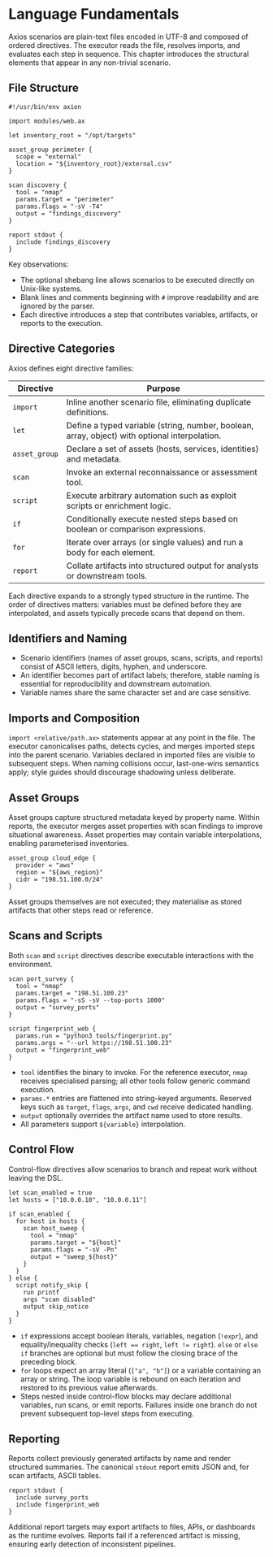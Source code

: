 # Language Fundamentals

Axios scenarios are plain-text files encoded in UTF-8 and composed of ordered directives. The executor reads the file, resolves imports, and evaluates each step in sequence. This chapter introduces the structural elements that appear in any non-trivial scenario.

## File Structure

```
#!/usr/bin/env axion

import modules/web.ax

let inventory_root = "/opt/targets"

asset_group perimeter {
  scope = "external"
  location = "${inventory_root}/external.csv"
}

scan discovery {
  tool = "nmap"
  params.target = "perimeter"
  params.flags = "-sV -T4"
  output = "findings_discovery"
}

report stdout {
  include findings_discovery
}
```

Key observations:

- The optional shebang line allows scenarios to be executed directly on Unix-like systems.
- Blank lines and comments beginning with `#` improve readability and are ignored by the parser.
- Each directive introduces a step that contributes variables, artifacts, or reports to the execution.

## Directive Categories

Axios defines eight directive families:

| Directive      | Purpose                                                                    |
|----------------|----------------------------------------------------------------------------|
| `import`       | Inline another scenario file, eliminating duplicate definitions.          |
| `let`          | Define a typed variable (string, number, boolean, array, object) with optional interpolation. |
| `asset_group`  | Declare a set of assets (hosts, services, identities) and metadata.        |
| `scan`         | Invoke an external reconnaissance or assessment tool.                      |
| `script`       | Execute arbitrary automation such as exploit scripts or enrichment logic.  |
| `if`           | Conditionally execute nested steps based on boolean or comparison expressions. |
| `for`          | Iterate over arrays (or single values) and run a body for each element.    |
| `report`       | Collate artifacts into structured output for analysts or downstream tools. |

Each directive expands to a strongly typed structure in the runtime. The order of directives matters: variables must be defined before they are interpolated, and assets typically precede scans that depend on them.

## Identifiers and Naming

- Scenario identifiers (names of asset groups, scans, scripts, and reports) consist of ASCII letters, digits, hyphen, and underscore.
- An identifier becomes part of artifact labels; therefore, stable naming is essential for reproducibility and downstream automation.
- Variable names share the same character set and are case sensitive.

## Imports and Composition

`import <relative/path.ax>` statements appear at any point in the file. The executor canonicalises paths, detects cycles, and merges imported steps into the parent scenario. Variables declared in imported files are visible to subsequent steps. When naming collisions occur, last-one-wins semantics apply; style guides should discourage shadowing unless deliberate.

## Asset Groups

Asset groups capture structured metadata keyed by property name. Within reports, the executor merges asset properties with scan findings to improve situational awareness. Asset properties may contain variable interpolations, enabling parameterised inventories.

```
asset_group cloud_edge {
  provider = "aws"
  region = "${aws_region}"
  cidr = "198.51.100.0/24"
}
```

Asset groups themselves are not executed; they materialise as stored artifacts that other steps read or reference.

## Scans and Scripts

Both `scan` and `script` directives describe executable interactions with the environment.

```
scan port_survey {
  tool = "nmap"
  params.target = "198.51.100.23"
  params.flags = "-sS -sV --top-ports 1000"
  output = "survey_ports"
}

script fingerprint_web {
  params.run = "python3 tools/fingerprint.py"
  params.args = "--url https://198.51.100.23"
  output = "fingerprint_web"
}
```

- `tool` identifies the binary to invoke. For the reference executor, `nmap` receives specialised parsing; all other tools follow generic command execution.
- `params.*` entries are flattened into string-keyed arguments. Reserved keys such as `target`, `flags`, `args`, and `cwd` receive dedicated handling.
- `output` optionally overrides the artifact name used to store results.
- All parameters support `${variable}` interpolation.

## Control Flow

Control-flow directives allow scenarios to branch and repeat work without leaving the DSL.

```
let scan_enabled = true
let hosts = ["10.0.0.10", "10.0.0.11"]

if scan_enabled {
  for host in hosts {
    scan host_sweep {
      tool = "nmap"
      params.target = "${host}"
      params.flags = "-sV -Pn"
      output = "sweep_${host}"
    }
  }
} else {
  script notify_skip {
    run printf
    args "scan disabled"
    output skip_notice
  }
}
```

- `if` expressions accept boolean literals, variables, negation (`!expr`), and equality/inequality checks (`left == right`, `left != right`). `else` or `else if` branches are optional but must follow the closing brace of the preceding block.
- `for` loops expect an array literal (`["a", "b"]`) or a variable containing an array or string. The loop variable is rebound on each iteration and restored to its previous value afterwards.
- Steps nested inside control-flow blocks may declare additional variables, run scans, or emit reports. Failures inside one branch do not prevent subsequent top-level steps from executing.

## Reporting

Reports collect previously generated artifacts by name and render structured summaries. The canonical `stdout` report emits JSON and, for scan artifacts, ASCII tables.

```
report stdout {
  include survey_ports
  include fingerprint_web
}
```

Additional report targets may export artifacts to files, APIs, or dashboards as the runtime evolves. Reports fail if a referenced artifact is missing, ensuring early detection of inconsistent pipelines.
